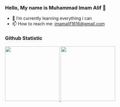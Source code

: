 ### Hello, My name is Muhammad Imam Alif 👋

<!--
**Imam-alif16/Imam-alif16** is a ✨ _special_ ✨ repository because its `README.md` (this file) appears on your GitHub profile.

Here are some ideas to get you started:

- 🔭 I’m currently working on ...
- 🌱 I’m currently learning ...
- 👯 I’m looking to collaborate on ...
- 🤔 I’m looking for help with ...
- 💬 Ask me about ...
- 📫 How to reach me: ...
- 😄 Pronouns: ...
- ⚡ Fun fact: ...
-->
- 🌱 I’m currently learning everything i can
- 📫 How to reach me: imamalif1616@gmail.com

### Github Statistic
<p align="left">
<a href="https://github.com/Imam-alif16">
  <img height="180em" src="https://github-readme-stats-eight-theta.vercel.app/api?username=Imam-alif16&show_icons=true&theme=algolia&include_all_commits=true&count_private=true"/>
  <img height="180em" src="https://github-readme-stats-eight-theta.vercel.app/api/top-langs/?username=Imam-alif16&layout=compact&langs_count=8&theme=algolia"/>
</a>
</p>
